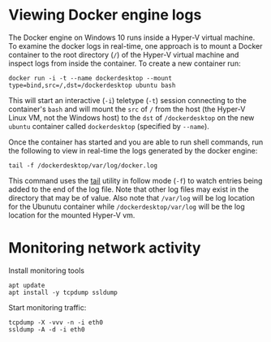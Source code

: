 # Viewing Docker engine logs
The Docker engine on Windows 10 runs inside a Hyper-V virtual machine.  To examine the docker logs in real-time, one approach is to mount a Docker container to the root directory (```/```) of the Hyper-V virtual machine and inspect logs from inside the container.
To create a new container run:
```shell
docker run -i -t --name dockerdesktop --mount type=bind,src=/,dst=/dockerdesktop ubuntu bash
```
This will start an interactive (```-i```) teletype (```-t```) session connecting to the container's ```bash``` and will mount the ```src``` of ```/``` from the host (the Hyper-V Linux VM, not the Windows host) to the ```dst``` of ```/dockerdesktop``` on the new ```ubuntu``` container called ```dockerdesktop``` (specified by ```--name```).

Once the container has started and you are able to run shell commands, run the following to view in real-time the logs generated by the docker engine:
```shell
tail -f /dockerdesktop/var/log/docker.log
```
This command uses the [tail](https://linux.die.net/man/1/tail) utility in follow mode (```-f```) to watch entries being added to the end of the log file.  Note that other log files may exist in the directory that may be of value.  Also note that ```/var/log``` will be log location for the Ubunutu container while ```/dockerdesktop/var/log``` will be the log location for the mounted Hyper-V vm.

# Monitoring network activity
Install monitoring tools
```shell
apt update
apt install -y tcpdump ssldump
```

Start monitoring traffic:
```shell
tcpdump -X -vvv -n -i eth0
ssldump -A -d -i eth0
```
